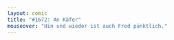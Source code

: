```yaml
---
layout: comic
title: "#1672: An Käfer"
mouseover: "Hin und wieder ist auch Fred pünktlich."
---
```

